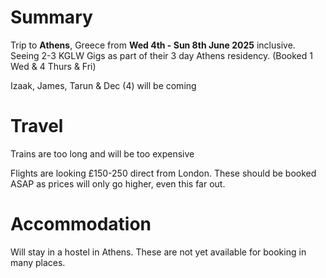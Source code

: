 # Summary
Trip to **Athens**, Greece from **Wed 4th - Sun 8th June 2025** inclusive. Seeing 2-3 KGLW Gigs as part of their 3 day Athens residency. (Booked 1 Wed & 4 Thurs & Fri)

Izaak, James, Tarun & Dec (4) will be coming 
# Travel
Trains are too long and will be too expensive

Flights are looking £150-250 direct from London. These should be booked ASAP as prices will only go higher, even this far out.
# Accommodation
Will stay in a hostel in Athens. These are not yet available for booking in many places.
